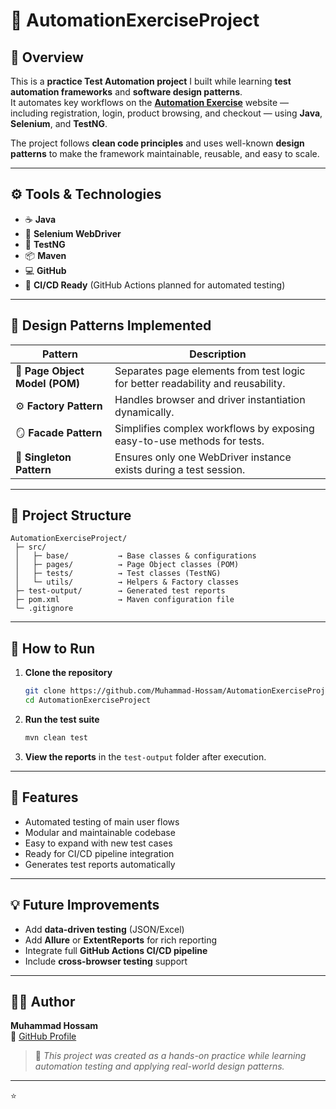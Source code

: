 # 🚀 AutomationExerciseProject

## 🧠 Overview  
This is a **practice Test Automation project** I built while learning **test automation frameworks** and **software design patterns**.  
It automates key workflows on the **[Automation Exercise](https://automationexercise.com)** website — including registration, login, product browsing, and checkout — using **Java**, **Selenium**, and **TestNG**.

The project follows **clean code principles** and uses well-known **design patterns** to make the framework maintainable, reusable, and easy to scale.

---

## ⚙️ Tools & Technologies  
- ☕ **Java**  
- 🧭 **Selenium WebDriver**  
- 🧪 **TestNG**  
- 📦 **Maven**  
- 💻 **GitHub**  
- 🔄 **CI/CD Ready** (GitHub Actions planned for automated testing)

---

## 🧩 Design Patterns Implemented  
| Pattern | Description |
|----------|-------------|
| 🧱 **Page Object Model (POM)** | Separates page elements from test logic for better readability and reusability. |
| ⚙️ **Factory Pattern** | Handles browser and driver instantiation dynamically. |
| 🪞 **Facade Pattern** | Simplifies complex workflows by exposing easy-to-use methods for tests. |
| 🔁 **Singleton Pattern** | Ensures only one WebDriver instance exists during a test session. |

---

## 📁 Project Structure  
```
AutomationExerciseProject/
 ├─ src/
 │   ├─ base/           → Base classes & configurations
 │   ├─ pages/          → Page Object classes (POM)
 │   ├─ tests/          → Test classes (TestNG)
 │   └─ utils/          → Helpers & Factory classes
 ├─ test-output/        → Generated test reports
 ├─ pom.xml             → Maven configuration file
 └─ .gitignore
```

---

## 🚀 How to Run  
1. **Clone the repository**  
   ```bash
   git clone https://github.com/Muhammad-Hossam/AutomationExerciseProject.git
   cd AutomationExerciseProject
   ```
2. **Run the test suite**  
   ```bash
   mvn clean test
   ```
3. **View the reports** in the `test-output` folder after execution.

---

## 🌟 Features  
- Automated testing of main user flows  
- Modular and maintainable codebase  
- Easy to expand with new test cases  
- Ready for CI/CD pipeline integration  
- Generates test reports automatically  

---

## 💡 Future Improvements  
- Add **data-driven testing** (JSON/Excel)  
- Add **Allure** or **ExtentReports** for rich reporting  
- Integrate full **GitHub Actions CI/CD pipeline**  
- Include **cross-browser testing** support  

---

## 👨‍💻 Author  
**Muhammad Hossam**  
📍 [GitHub Profile](https://github.com/Muhammad-Hossam)

> 🧪 *This project was created as a hands-on practice while learning automation testing and applying real-world design patterns.*

---

⭐ 
